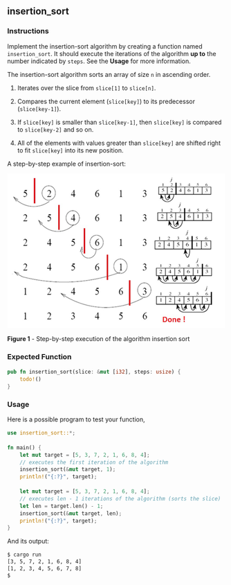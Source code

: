 ## insertion_sort

### Instructions

Implement the insertion-sort algorithm by creating a function named `insertion_sort`. It should execute the iterations of the algorithm **up to** the number indicated by `steps`. See the **Usage** for more information.

The insertion-sort algorithm sorts an array of size `n` in ascending order.

1. Iterates over the slice from `slice[1]` to `slice[n]`.

2. Compares the current element (`slice[key]`) to its predecessor (`slice[key-1]`).

3. If `slice[key]` is smaller than `slice[key-1]`, then `slice[key]` is compared to `slice[key-2]` and so on.

4. All of the elements with values greater than `slice[key]` are shifted right to fit `slice[key]` into its new position.

A step-by-step example of insertion-sort:

![image.png](Insertion-Sort-demo.png)

**Figure 1** - Step-by-step execution of the algorithm insertion sort

### Expected Function

```rust
pub fn insertion_sort(slice: &mut [i32], steps: usize) {
    todo!()
}
```

### Usage

Here is a possible program to test your function,

```rust
use insertion_sort::*;

fn main() {
    let mut target = [5, 3, 7, 2, 1, 6, 8, 4];
    // executes the first iteration of the algorithm
    insertion_sort(&mut target, 1);
    println!("{:?}", target);

    let mut target = [5, 3, 7, 2, 1, 6, 8, 4];
    // executes len - 1 iterations of the algorithm (sorts the slice)
    let len = target.len() - 1;
    insertion_sort(&mut target, len);
    println!("{:?}", target);
}
```

And its output:

```console
$ cargo run
[3, 5, 7, 2, 1, 6, 8, 4]
[1, 2, 3, 4, 5, 6, 7, 8]
$
```
